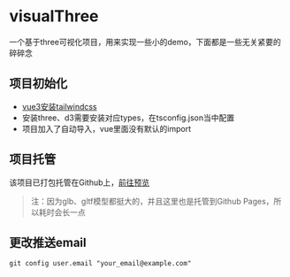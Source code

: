# visualThree

一个基于three可视化项目，用来实现一些小的demo，下面都是一些无关紧要的碎碎念

## 项目初始化

- [vue3安装tailwindcss](https://www.tailwindcss.cn/docs/guides/vite#vue)
- 安装three、d3需要安装对应types，在tsconfig.json当中配置
- 项目加入了自动导入，vue里面没有默认的import

## 项目托管

该项目已打包托管在Github上，[前往预览](https://lizuoqun.github.io/visualThree/#/)

> 注：因为glb、gltf模型都挺大的，并且这里也是托管到Github Pages，所以耗时会长一点


## 更改推送email

```shell
git config user.email "your_email@example.com"
```